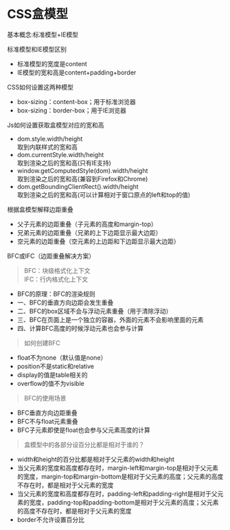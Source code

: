 CSS盒模型
=====
基本概念:标准模型+IE模型

标准模型和IE模型区别
* 标准模型的宽度是content
* IE模型的宽和高是content+padding+border

CSS如何设置这两种模型<br>
* box-sizing：content-box；用于标准浏览器
* box-sizing：border-box；用于IE浏览器

Js如何设置获取盒模型对应的宽和高<br>
* dom.style.width/height<br>
  取到内联样式的宽和高
* dom.currentStyle.width/height<br>
  取到渲染之后的宽和高(只有IE支持)
* window.getComputedStyle(dom).width/height<br>
  取到渲染之后的宽和高(兼容到Firefox和Chrome)
* dom.getBoundingClientRect().width/height<br>
  取到渲染之后的宽和高(可以计算相对于窗口原点的left和top的值)
    
根据盒模型解释边距重叠<br>
* 父子元素的边距重叠（子元素的高度和margin-top）
* 兄弟元素的边距重叠（兄弟的上下边距显示最大边距）
* 空元素的边距重叠（空元素的上边距和下边距显示最大边距）

BFC或IFC（边距重叠解决方案）<br>
>BFC：块级格式化上下文<br>
>IFC：行内格式化上下文
* BFC的原理：BFC的渲染规则
* 一、BFC的垂直方向边距会发生重叠
* 二、BFC的box区域不会与浮动元素重叠（用于清除浮动）
* 三、BFC在页面上是一个独立的容器，外面的元素不会影响里面的元素
* 四、计算BFC高度的时候浮动元素也会参与计算
>如何创建BFC
* float不为none（默认值是none）
* position不是static和relative
* display的值是table相关的
* overflow的值不为visible
>BFC的使用场景
* BFC垂直方向边距重叠
* BFC不与float元素重叠
* BFC子元素即使是float也会参与父元素高度的计算
>盒模型中的各部分设百分比都是相对于谁的？
* width和height的百分比都是相对于父元素的width和height
* 当父元素的宽度和高度都存在时，margin-left和margin-top是相对于父元素的宽度，margin-top和margin-bottom是相对于父元素的高度；父元素的高度不存在时，都是相对于父元素的宽度
* 当父元素的宽度和高度都存在时，padding-left和padding-right是相对于父元素的宽度，padding-top和padding-bottom是相对于父元素的高度；父元素的高度不存在时，都是相对于父元素的宽度
* border不允许设置百分比